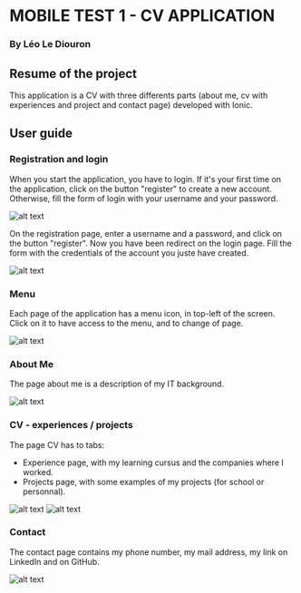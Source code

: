 # MOBILE TEST 1 - CV APPLICATION

### By Léo Le Diouron

## Resume of the project

This application is a CV with three differents parts (about me, cv with experiences and project and contact page)
developed with Ionic.

## User guide

### Registration and login

When you start the application, you have to login.
If it's your first time on the application, click on the button "register" to create a new account.
Otherwise, fill the form of login with your username and your password.

![alt text](https://github.com/LeoLeDiouron/laurea-mobile-test-1/blob/master/resources/img/login.PNG)

On the registration page, enter a username and a password, and click on the button "register".
Now you have been redirect on the login page.
Fill the form with the credentials of the account you juste have created.

![alt text](https://github.com/LeoLeDiouron/laurea-mobile-test-1/blob/master/resources/img/register.PNG)

### Menu

Each page of the application has a menu icon, in top-left of the screen.
Click on it to have access to the menu, and to change of page.

![alt text](https://github.com/LeoLeDiouron/laurea-mobile-test-1/blob/master/resources/img/menu.PNG)

### About Me

The page about me is a description of my IT background.

![alt text](https://github.com/LeoLeDiouron/laurea-mobile-test-1/blob/master/resources/img/about.PNG)

### CV - experiences / projects

The page CV has to tabs:
* Experience page, with my learning cursus and the companies where I worked.
* Projects page, with some examples of my projects (for school or personnal).

![alt text](https://github.com/LeoLeDiouron/laurea-mobile-test-1/blob/master/resources/img/experiences.PNG)
![alt text](https://github.com/LeoLeDiouron/laurea-mobile-test-1/blob/master/resources/img/project.PNG)

### Contact

The contact page contains my phone number, my mail address, my link on LinkedIn and on GitHub.

![alt text](https://github.com/LeoLeDiouron/laurea-mobile-test-1/blob/master/resources/img/contact.PNG)